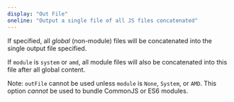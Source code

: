 ```yaml
---
display: "Out File"
oneline: "Output a single file of all JS files concatenated"
---
```


If specified, all _global_ (non-module) files will be concatenated into the single output file specified.

If `module` is `system` or `amd`, all module files will also be concatenated into this file after all global content.

Note: `outFile` cannot be used unless `module` is `None`, `System`, or `AMD`.
This option _cannot_ be used to bundle CommonJS or ES6 modules.
